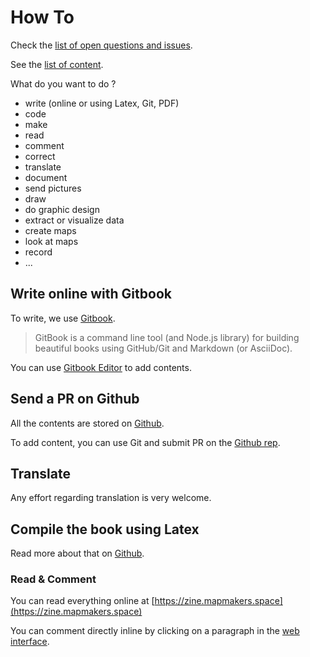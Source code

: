 # How To

Check the [list of open questions and issues](https://github.com/clemsos/zinemakers/issues).

See the [list of content](content.md).

What do you want to do ?

* write (online or using Latex, Git, PDF)
* code
* make
* read
* comment
* correct
* translate
* document
* send pictures
* draw
* do graphic design
* extract or visualize data
* create maps
* look at maps
* record
* ...




## Write online with Gitbook

To write, we use [Gitbook](https://toolchain.gitbook.com/).

> GitBook is a command line tool (and Node.js library) for building beautiful books using GitHub/Git and Markdown (or AsciiDoc).  

You can use [Gitbook Editor](https://www.gitbook.com/editor) to add contents.

## Send a PR on Github

All the contents are stored on [Github](https://github.com/clemsos/zinemakers).

To add content, you can use Git and submit PR on the [Github rep](https://github.com/clemsos/zinemakers).

## Translate

Any effort regarding translation is very welcome. 

## Compile the book using Latex

Read more about that on [Github](https://github.com/clemsos/zinemakers).


### Read & Comment

You can read everything online at [https://zine.mapmakers.space](https://zine.mapmakers.space)

You can comment directly inline by clicking on a paragraph in the [web interface](https://zine.mapmakers.space).
